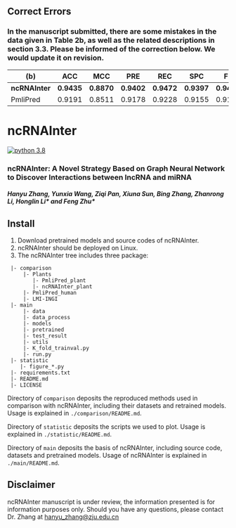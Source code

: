 ## Correct Errors
### In the manuscript submitted, there are some mistakes in the data given in Table 2b, as well as the related descriptions in section **3.3**. Please be informed of the correction below. We would update it on revision.
| (b)      | ACC | MCC | PRE | REC | SPC | F1 | AUC |
| ----------- | ----------- | ----------- | ----------- | ----------- | ----------- | ----------- | ----------- |
| **ncRNAInter**  | **0.9435**      | **0.8870**      | **0.9402**      | **0.9472**      | **0.9397**      | **0.9437**      | **0.9856**      |
| PmliPred    | 0.9191      | 0.8511      | 0.9178      | 0.9228      | 0.9155      | 0.9193      | 0.9682      |



# ncRNAInter
[![python 3.8](https://img.shields.io/badge/python-3.8-brightgreen)](https://www.python.org/)
### ncRNAInter: A Novel Strategy Based on Graph Neural Network to Discover Interactions between lncRNA and miRNA
##### Hanyu Zhang, Yunxia Wang, Ziqi Pan, Xiuna Sun, Bing Zhang, Zhanrong Li, Honglin Li* and Feng Zhu*

## Install
1. Download pretrained models and source codes of ncRNAInter.
2. ncRNAInter should be deployed on Linux.
3. The ncRNAInter tree includes three package:
```
 |- comparison
     |- Plants
        |- PmliPred_plant
        |- ncRNAInter_plant
     |- PmliPred_human
     |- LMI-INGI
 |- main
     |- data
     |- data_process
     |- models
     |- pretrained
     |- test_result
     |- utils
     |- K_fold_trainval.py
     |- run.py
 |- statistic
    |- figure_*.py
 |- requirements.txt
 |- README.md
 |- LICENSE
```
Directory of `comparison` deposits the reproduced methods used in comparison with ncRNAInter, including their datasets and retrained models. Usage is explained in `./comparison/README.md`.

Directory of `statistic` deposits the scripts we used to plot. Usage is explained in `./statistic/README.md`.

Directory of `main` deposits the basis of ncRNAInter, including source code, datasets and pretrained models. Usage of ncRNAInter is explained in `./main/README.md`.

## Disclaimer
ncRNAInter manuscript is under review, the information presented is for information purposes only. Should you have any questions, please contact Dr. Zhang at hanyu_zhang@zju.edu.cn
